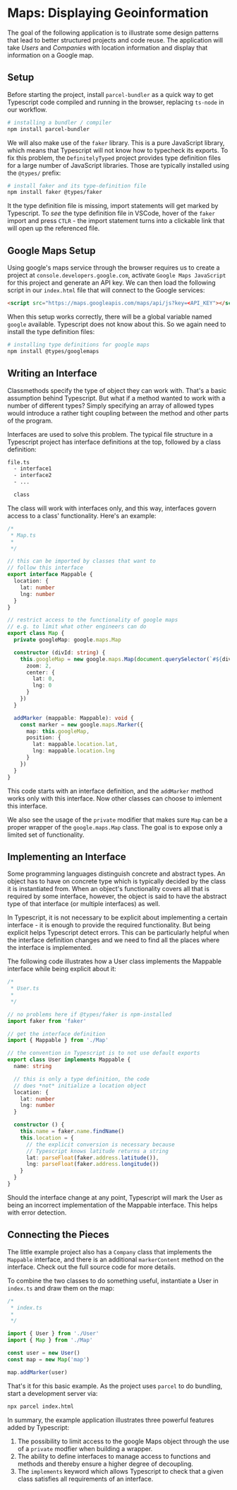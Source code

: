 # Maps: Displaying Geoinformation
The goal of the following application is to illustrate some design patterns that lead to better structured projects and code reuse. The application will take *Users* and *Companies* with location information and display that information on a Google map.


## Setup
Before starting the project, install `parcel-bundler` as a quick way to get Typescript code compiled and running in the browser, replacing `ts-node` in our workflow.

```bash
# installing a bundler / compiler
npm install parcel-bundler
```

We will also make use of the `faker` library. This is a pure JavaScript library, which means that Typescript will not know how to typecheck its exports. To fix this problem, the `DefinitelyTyped` project provides type definition files for a large number of JavaScript libraries. Those are typically installed using the `@types/` prefix:

```bash
# install faker and its type-definition file
npm install faker @types/faker
```

It the type definition file is missing, import statements will get marked by Typescript. To *see* the type definition file in VSCode, hover of the `faker` import and press `CTLR` - the import statement turns into a clickable link that will open up the referenced file.


## Google Maps Setup
Using google's maps service through the browser requires us to create a project at `console.developers.google.com`, activate `Google Maps JavaScript` for this project and generate an API key. We can then load the following script in our `index.html` file that will connect to the Google services:

```html
<script src="https://maps.googleapis.com/maps/api/js?key=<API_KEY"></script>
```

When this setup works correctly, there will be a global variable named `google` available. Typescript does not know about this. So we again need to install the type definition files:

```bash
# installing type definitions for google maps
npm install @types/googlemaps
```

## Writing an Interface
Classmethods specify the type of object they can work with. That's a basic assumption behind Typescript. But what if a method wanted to work with a number of different types? Simply specifying an array of allowed types would introduce a rather tight coupling between the method and other parts of the program.

Interfaces are used to solve this problem. The typical file structure in a Typescript project has interface definitions at the top, followed by a class definition:

```txt
file.ts
  - interface1
  - interface2
  - ...

  class
```

The class will work with interfaces only, and this way, interfaces govern access to a class' functionality. Here's an example:

```ts
/*
 * Map.ts
 *
 */

// this can be imported by classes that want to
// follow this interface
export interface Mappable {
  location: {
    lat: number
    lng: number
  }
}

// restrict access to the functionality of google maps
// e.g. to limit what other engineers can do
export class Map {
  private googleMap: google.maps.Map

  constructor (divId: string) {
    this.googleMap = new google.maps.Map(document.querySelector(`#${divId}`), {
      zoom: 2,
      center: {
        lat: 0,
        lng: 0
      }
    })
  }

  addMarker (mappable: Mappable): void {
    const marker = new google.maps.Marker({
      map: this.googleMap,
      position: {
        lat: mappable.location.lat,
        lng: mappable.location.lng
      }
    })
  }
}
```

This code starts with an interface definition, and the `addMarker` method works only with this interface. Now other classes can choose to imlement this interface.

We also see the usage of the `private` modifier that makes sure `Map` can be a proper wrapper of the `google.maps.Map` class. The goal is to expose only a limited set of functionality.


## Implementing an Interface
Some programming languages distinguish concrete and abstract types. An object has to have on concrete type which is typically decided by the class it is instantiated from. When an object's functionality covers all that is required by some interface, however, the object is said to have the abstract type of that interface (or multiple interfaces) as well.

In Typescript, it is not necessary to be explicit about implementing a certain interface - it is enough to provide the required functionality. But being explicit helps Typescript detect errors. This can be particularly helpful when the interface definition changes and we need to find all the places where the interface is implemented.

The following code illustrates how a User class implements the Mappable interface while being explicit about it:

```ts
/*
 * User.ts
 *
 */

// no problems here if @types/faker is npm-installed
import faker from 'faker'

// get the interface definition
import { Mappable } from './Map'

// the convention in Typescript is to not use default exports
export class User implements Mappable {
  name: string

  // this is only a type definition, the code
  // does *not* initialize a location object
  location: {
    lat: number
    lng: number
  }

  constructor () {
    this.name = faker.name.findName()
    this.location = {
      // the explicit conversion is necessary because
      // Typescript knows latitude returns a string
      lat: parseFloat(faker.address.latitude()),
      lng: parseFloat(faker.address.longitude())
    }
  }
}
```

Should the interface change at any point, Typescript will mark the User as being an incorrect implementation of the Mappable interface. This helps with error detection.


## Connecting the Pieces
The little example project also has a `Company` class that implements the `Mappable` interface, and there is an additional `markerContent` method on the interface. Check out the full source code for more details.

To combine the two classes to do something useful, instantiate a User in `index.ts` and draw them on the map:

```ts
/*
 * index.ts
 *
 */

import { User } from './User'
import { Map } from './Map'

const user = new User()
const map = new Map('map')

map.addMarker(user)
```

That's it for this basic example. As the project uses `parcel` to do bundling, start a development server via:

```bash
npx parcel index.html
```

In summary, the example application illustrates three powerful features added by Typescript:

1. The possibility to limit access to the google Maps object through the use of a `private` modfier when building a wrapper.
2. The ability to define interfaces to manage access to functions and methods and thereby ensure a higher degree of decoupling.
3. The `implements` keyword which allows Typescript to check that a given class satisfies all requirements of an interface.

